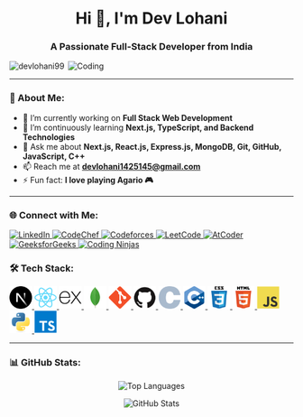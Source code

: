 <h1 align="center">Hi 👋, I'm Dev Lohani</h1>
<h3 align="center">A Passionate Full-Stack Developer from India</h3>

<img align="right" alt="Coding" width="400" src="https://cdn.dribbble.com/users/1162077/screenshots/3848914/programmer.gif">

<p align="left">
  <img src="https://komarev.com/ghpvc/?username=devlohani99&label=Profile%20views&color=0e75b6&style=flat" alt="devlohani99" />
</p>

---

### 🚀 About Me:
- 🔭 I’m currently working on **Full Stack Web Development**
- 🌱 I’m continuously learning **Next.js, TypeScript, and Backend Technologies**
- 💬 Ask me about **Next.js, React.js, Express.js, MongoDB, Git, GitHub, JavaScript, C++**
- 📫 Reach me at **devlohani1425145@gmail.com**
- ⚡ Fun fact: **I love playing Agario 🎮**  

---


### 🌐 Connect with Me:
<p align="left">
  <a href="https://www.linkedin.com/in/dev-l-512223204/" target="_blank">
    <img src="https://cdn.jsdelivr.net/gh/devicons/devicon/icons/linkedin/linkedin-original.svg" alt="LinkedIn" height="40" width="40"/>
  </a>
  <a href="https://www.codechef.com/users/devlohani99" target="_blank">
    <img src="https://cdn.jsdelivr.net/npm/simple-icons@v3/icons/codechef.svg" alt="CodeChef" height="40" width="40"/>
  </a>
  <a href="https://codeforces.com/profile/devlohani99" target="_blank">
    <img src="https://cdn.jsdelivr.net/npm/simple-icons@v3/icons/codeforces.svg" alt="Codeforces" height="40" width="40"/>
  </a>
  <a href="https://leetcode.com/u/devlohani99/" target="_blank">
    <img src="https://upload.wikimedia.org/wikipedia/commons/1/19/LeetCode_logo_black.png" alt="LeetCode" height="40" width="40"/>
  </a>
  <a href="https://atcoder.jp/users/devlohani99" target="_blank">
    <img src="https://avatars.githubusercontent.com/u/7151918?v=4" alt="AtCoder" height="40" width="40"/>
  </a>
  <a href="https://auth.geeksforgeeks.org/user/devlohani99" target="_blank">
    <img src="https://raw.githubusercontent.com/rahuldkjain/github-profile-readme-generator/master/src/images/icons/Social/geeks-for-geeks.svg" alt="GeeksforGeeks" height="40" width="40"/>
  </a>
  <a href="https://www.naukri.com/code360/profile/devlohani" target="_blank">
    <img src="https://yt3.googleusercontent.com/TBh4O9qrVfwfvjkPvZZLfBQYvYyttj1b3tOJgKQZnV9ADTYmMtMMqCK74ehDyYjNIwMKk4kZ=s900-c-k-c0x00ffffff-no-rj" alt="Coding Ninjas" height="40" width="40"/>
  </a>
</p>



### 🛠️ Tech Stack:
<p align="left">
  <a href="https://nextjs.org/" target="_blank">
    <img src="https://raw.githubusercontent.com/devicons/devicon/master/icons/nextjs/nextjs-original.svg" alt="Next.js" width="40" height="40"/>
  </a>
  <a href="https://react.dev/" target="_blank">
    <img src="https://raw.githubusercontent.com/devicons/devicon/master/icons/react/react-original.svg" alt="React.js" width="40" height="40"/>
  </a>
  <a href="https://expressjs.com/" target="_blank">
    <img src="https://raw.githubusercontent.com/devicons/devicon/master/icons/express/express-original.svg" alt="Express.js" width="40" height="40"/>
  </a>
  <a href="https://www.mongodb.com/" target="_blank">
    <img src="https://raw.githubusercontent.com/devicons/devicon/master/icons/mongodb/mongodb-original.svg" alt="MongoDB" width="40" height="40"/>
  </a>
  <a href="https://git-scm.com/" target="_blank">
    <img src="https://raw.githubusercontent.com/devicons/devicon/master/icons/git/git-original.svg" alt="Git" width="40" height="40"/>
  </a>
  <a href="https://github.com/" target="_blank">
    <img src="https://raw.githubusercontent.com/devicons/devicon/master/icons/github/github-original.svg" alt="GitHub" width="40" height="40"/>
  </a>
  <a href="https://www.cprogramming.com/" target="_blank">
    <img src="https://raw.githubusercontent.com/devicons/devicon/master/icons/c/c-original.svg" alt="C" width="40" height="40"/>
  </a>
  <a href="https://www.w3schools.com/cpp/" target="_blank">
    <img src="https://raw.githubusercontent.com/devicons/devicon/master/icons/cplusplus/cplusplus-original.svg" alt="C++" width="40" height="40"/>
  </a>
  <a href="https://www.w3schools.com/css/" target="_blank">
    <img src="https://raw.githubusercontent.com/devicons/devicon/master/icons/css3/css3-original-wordmark.svg" alt="CSS3" width="40" height="40"/>
  </a>
  <a href="https://www.w3.org/html/" target="_blank">
    <img src="https://raw.githubusercontent.com/devicons/devicon/master/icons/html5/html5-original-wordmark.svg" alt="HTML5" width="40" height="40"/>
  </a>
  <a href="https://developer.mozilla.org/en-US/docs/Web/JavaScript" target="_blank">
    <img src="https://raw.githubusercontent.com/devicons/devicon/master/icons/javascript/javascript-original.svg" alt="JavaScript" width="40" height="40"/>
  </a>
  <a href="https://www.python.org" target="_blank">
    <img src="https://raw.githubusercontent.com/devicons/devicon/master/icons/python/python-original.svg" alt="Python" width="40" height="40"/>
  </a>
  <a href="https://www.typescriptlang.org/" target="_blank">
    <img src="https://raw.githubusercontent.com/devicons/devicon/master/icons/typescript/typescript-original.svg" alt="TypeScript" width="40" height="40"/>
  </a>
</p>

---

### 📊 GitHub Stats:
<p align="center">
  <img src="https://github-readme-stats.vercel.app/api/top-langs?username=devlohani99&show_icons=true&locale=en&layout=compact" alt="Top Languages" />
</p>

<p align="center">
  <img src="https://github-readme-stats.vercel.app/api?username=devlohani99&show_icons=true&locale=en" alt="GitHub Stats" />
</p>
